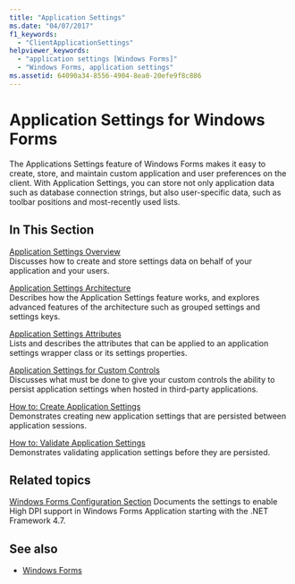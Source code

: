 ```yaml
---
title: "Application Settings"
ms.date: "04/07/2017"
f1_keywords: 
  - "ClientApplicationSettings"
helpviewer_keywords: 
  - "application settings [Windows Forms]"
  - "Windows Forms, application settings"
ms.assetid: 64090a34-8556-4904-8ea0-20efe9f8c886
---
```

# Application Settings for Windows Forms
The Applications Settings feature of Windows Forms makes it easy to create, store, and maintain custom application and user preferences on the client. With Application Settings, you can store not only application data such as database connection strings, but also user-specific data, such as toolbar positions and most-recently used lists.  
  
## In This Section  
 [Application Settings Overview](application-settings-overview.md)  
 Discusses how to create and store settings data on behalf of your application and your users.  
  
 [Application Settings Architecture](application-settings-architecture.md)  
 Describes how the Application Settings feature works, and explores advanced features of the architecture such as grouped settings and settings keys.  
  
 [Application Settings Attributes](application-settings-attributes.md)  
 Lists and describes the attributes that can be applied to an application settings wrapper class or its settings properties.  
  
 [Application Settings for Custom Controls](application-settings-for-custom-controls.md)  
 Discusses what must be done to give your custom controls the ability to persist application settings when hosted in third-party applications.  
  
 [How to: Create Application Settings](how-to-create-application-settings.md)  
 Demonstrates creating new application settings that are persisted between application sessions.  
  
 [How to: Validate Application Settings](how-to-validate-application-settings.md)  
 Demonstrates validating application settings before they are persisted.  
  
## Related topics

[Windows Forms Configuration Section](https://docs.microsoft.com/dotnet/framework/configure-apps/file-schema/winforms/index)
Documents the settings to enable High DPI support in Windows Forms Application starting with the .NET Framework 4.7.

## See also

- [Windows Forms](../index.yml)
